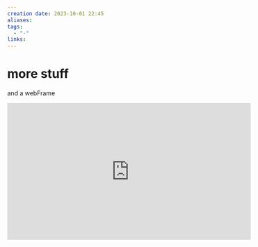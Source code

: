 ```yaml
---
creation date: 2023-10-01 22:45
aliases: 
tags:
  - "-"
links:
---
```



# more stuff

and a webFrame

<iframe width="560" height="315" src="https://www.youtube.com/embed/4M-4M4LyUB0?si=Durp07vqe1rPciyt" title="YouTube video player" frameborder="0" allow="accelerometer; clipboard-write; encrypted-media; gyroscope; picture-in-picture" allowfullscreen></iframe>